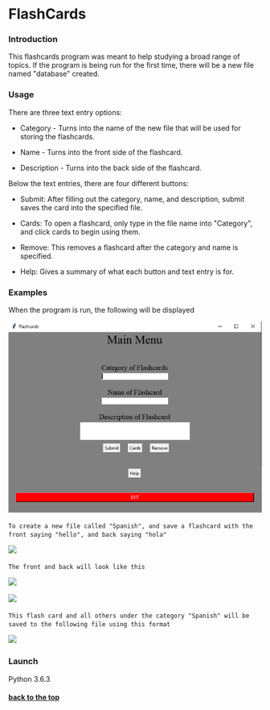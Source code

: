 # FlashCards

### Introduction
This flashcards program was meant to help studying a broad range of topics. If the program is being run for the first time, there will be a new file named "database" created. 


### Usage

There are three text entry options:

* Category - Turns into the name of the new file that will be used for storing the flashcards.

* Name - Turns into the front side of the flashcard.

* Description - Turns into the back side of the flashcard.

Below the text entries, there are four different buttons:

* Submit: After filling out the category, name, and description, submit saves the card into the specified file.

* Cards: To open a flashcard, only type in the file name into "Category", and click cards to begin using them.

* Remove: This removes a flashcard after the category and name is specified.

* Help: Gives a summary of what each button and text entry is for.

### Examples

When the program is run, the following will be displayed

![](/images/preview.png)

``` To create a new file called "Spanish", and save a flashcard with the front saying "hello", and back saying "hola" ```

![](/images/submission.png)

``` The front and back will look like this ```

![](/images/front.png)

![](/images/back.png)

``` This flash card and all others under the category "Spanish" will be saved to the following file using this format ```

![](/images/Directory.png)

### Launch

Python 3.6.3

#### [back to the top](#flashcards)
